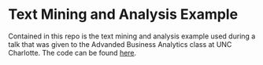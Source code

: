 # Text Mining and Analysis Example

Contained in this repo is the text mining and analysis example used during a talk that was given to the Advanded Business Analytics class at UNC Charlotte. The code can be found [here](https://github.com/joshapeterson/peterson_text-mining-and-analysis-example/blob/main/example_of_text_mining_and_analysis.ipynb).
